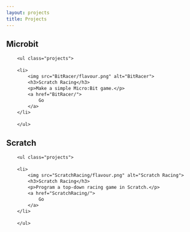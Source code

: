 ```yaml
---
layout: projects
title: Projects
---
```


## Microbit

		<ul class="projects">
		
		<li>
			<img src="BitRacer/flavour.png" alt="BitRacer">
			<h3>Scratch Racing</h3>
			<p>Make a simple Micro:Bit game.</p>
			<a href="BitRacer/">
				Go
			</a>
		</li>
		
		</ul>


## Scratch

		<ul class="projects">
		
		<li>
			<img src="ScratchRacing/flavour.png" alt="Scratch Racing">
			<h3>Scratch Racing</h3>
			<p>Program a top-down racing game in Scratch.</p>
			<a href="ScratchRacing/">
				Go
			</a>
		</li>
		
		</ul>
